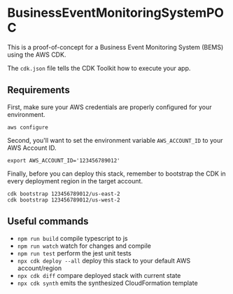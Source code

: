 # BusinessEventMonitoringSystemPOC

This is a proof-of-concept for a Business Event Monitoring System (BEMS) using the AWS CDK.

The `cdk.json` file tells the CDK Toolkit how to execute your app.

## Requirements
First, make sure your AWS credentials are properly configured for your environment.

```
aws configure
```

Second, you'll want to set the environment variable `AWS_ACCOUNT_ID` to your AWS Account ID.
```
export AWS_ACCOUNT_ID='123456789012'
```

Finally, before you can deploy this stack, remember to bootstrap the CDK in every deployment region in the target account.

```
cdk bootstrap 123456789012/us-east-2
cdk bootstrap 123456789012/us-west-2
```

## Useful commands

* `npm run build`   compile typescript to js
* `npm run watch`   watch for changes and compile
* `npm run test`    perform the jest unit tests
* `npx cdk deploy --all`  deploy this stack to your default AWS account/region
* `npx cdk diff`    compare deployed stack with current state
* `npx cdk synth`   emits the synthesized CloudFormation template
